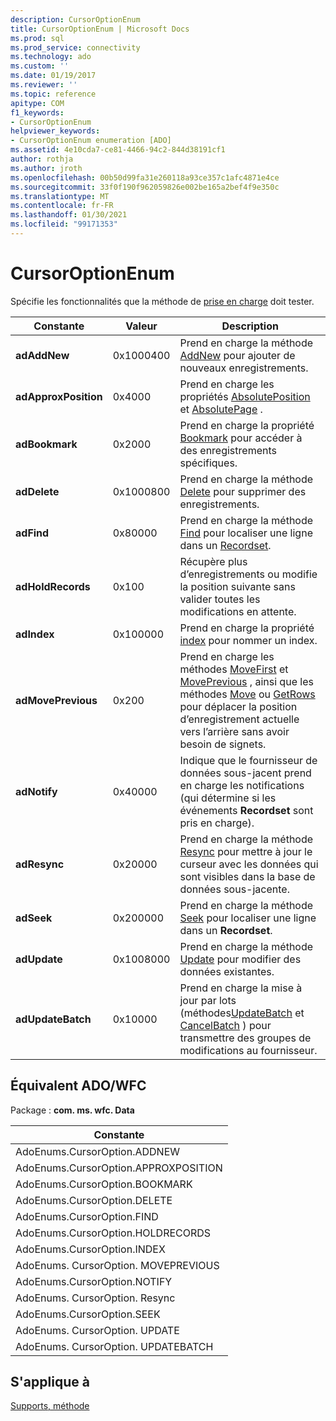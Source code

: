 ```yaml
---
description: CursorOptionEnum
title: CursorOptionEnum | Microsoft Docs
ms.prod: sql
ms.prod_service: connectivity
ms.technology: ado
ms.custom: ''
ms.date: 01/19/2017
ms.reviewer: ''
ms.topic: reference
apitype: COM
f1_keywords:
- CursorOptionEnum
helpviewer_keywords:
- CursorOptionEnum enumeration [ADO]
ms.assetid: 4e10cda7-ce81-4466-94c2-844d38191cf1
author: rothja
ms.author: jroth
ms.openlocfilehash: 00b50d99fa31e260118a93ce357c1afc4871e4ce
ms.sourcegitcommit: 33f0f190f962059826e002be165a2bef4f9e350c
ms.translationtype: MT
ms.contentlocale: fr-FR
ms.lasthandoff: 01/30/2021
ms.locfileid: "99171353"
---
```

# <a name="cursoroptionenum"></a>CursorOptionEnum
Spécifie les fonctionnalités que la méthode de [prise en charge](./supports-method.md) doit tester.  
  
|Constante|Valeur|Description|  
|--------------|-----------|-----------------|  
|**adAddNew**|0x1000400|Prend en charge la méthode [AddNew](./addnew-method-ado.md) pour ajouter de nouveaux enregistrements.|  
|**adApproxPosition**|0x4000|Prend en charge les propriétés [AbsolutePosition](./absoluteposition-property-ado.md) et [AbsolutePage](./absolutepage-property-ado.md) .|  
|**adBookmark**|0x2000|Prend en charge la propriété [Bookmark](./bookmark-property-ado.md) pour accéder à des enregistrements spécifiques.|  
|**adDelete**|0x1000800|Prend en charge la méthode [Delete](./delete-method-ado-recordset.md) pour supprimer des enregistrements.|  
|**adFind**|0x80000|Prend en charge la méthode [Find](./find-method-ado.md) pour localiser une ligne dans un [Recordset](./recordset-object-ado.md).|  
|**adHoldRecords**|0x100|Récupère plus d’enregistrements ou modifie la position suivante sans valider toutes les modifications en attente.|  
|**adIndex**|0x100000|Prend en charge la propriété [index](./index-property.md) pour nommer un index.|  
|**adMovePrevious**|0x200|Prend en charge les méthodes [MoveFirst](./movefirst-movelast-movenext-and-moveprevious-methods-ado.md) et [MovePrevious](./movefirst-movelast-movenext-and-moveprevious-methods-ado.md) , ainsi que les méthodes [Move](./move-method-ado.md) ou [GetRows](./getrows-method-ado.md) pour déplacer la position d’enregistrement actuelle vers l’arrière sans avoir besoin de signets.|  
|**adNotify**|0x40000|Indique que le fournisseur de données sous-jacent prend en charge les notifications (qui détermine si les événements **Recordset** sont pris en charge).|  
|**adResync**|0x20000|Prend en charge la méthode [Resync](./resync-method.md) pour mettre à jour le curseur avec les données qui sont visibles dans la base de données sous-jacente.|  
|**adSeek**|0x200000|Prend en charge la méthode [Seek](./seek-method.md) pour localiser une ligne dans un **Recordset**.|  
|**adUpdate**|0x1008000|Prend en charge la méthode [Update](./update-method.md) pour modifier des données existantes.|  
|**adUpdateBatch**|0x10000|Prend en charge la mise à jour par lots (méthodes[UpdateBatch](./updatebatch-method.md) et [CancelBatch](./cancelbatch-method-ado.md) ) pour transmettre des groupes de modifications au fournisseur.|  
  
## <a name="adowfc-equivalent"></a>Équivalent ADO/WFC  
 Package : **com. ms. wfc. Data**  
  
|Constante|  
|--------------|  
|AdoEnums.CursorOption.ADDNEW|  
|AdoEnums.CursorOption.APPROXPOSITION|  
|AdoEnums.CursorOption.BOOKMARK|  
|AdoEnums.CursorOption.DELETE|  
|AdoEnums.CursorOption.FIND|  
|AdoEnums.CursorOption.HOLDRECORDS|  
|AdoEnums.CursorOption.INDEX|  
|AdoEnums. CursorOption. MOVEPREVIOUS|  
|AdoEnums.CursorOption.NOTIFY|  
|AdoEnums. CursorOption. Resync|  
|AdoEnums.CursorOption.SEEK|  
|AdoEnums. CursorOption. UPDATE|  
|AdoEnums. CursorOption. UPDATEBATCH|  
  
## <a name="applies-to"></a>S'applique à  
 [Supports, méthode](./supports-method.md)